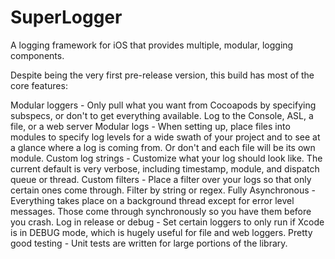 # SuperLogger
A logging framework for iOS that provides multiple, modular, logging components.

Despite being the very first pre-release version, this build has most of the core features:

Modular loggers - Only pull what you want from Cocoapods by specifying subspecs, or don't to get everything available. Log to the Console, ASL, a file, or a web server
Modular logs - When setting up, place files into modules to specify log levels for a wide swath of your project and to see at a glance where a log is coming from. Or don't and each file will be its own module.
Custom log strings - Customize what your log should look like. The current default is very verbose, including timestamp, module, and dispatch queue or thread.
Custom filters - Place a filter over your logs so that only certain ones come through. Filter by string or regex.
Fully Asynchronous - Everything takes place on a background thread except for error level messages. Those come through synchronously so you have them before you crash.
Log in release or debug - Set certain loggers to only run if Xcode is in DEBUG mode, which is hugely useful for file and web loggers.
Pretty good testing - Unit tests are written for large portions of the library.
